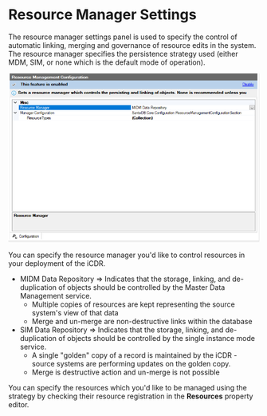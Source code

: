 # Resource Manager Settings

The resource manager settings panel is used to specify the control of automatic linking, merging and governance of resource edits in the system. The resource manager specifies the persistence strategy used (either MDM, SIM, or none which is the default mode of operation).

![](<../../../../.gitbook/assets/image (437) (1).png>)

You can specify the resource manager you'd like to control resources in your deployment of the iCDR.

* MIDM Data Repository => Indicates that the storage, linking, and de-duplication of objects should be controlled by the Master Data Management service.
  * Multiple copies of resources are kept representing the source system's view of that data
  * Merge and un-merge are non-destructive links within the database
* SIM Data Repository => Indicates that the storage, linking, and de-duplication of objects should be controlled by the single instance mode service.&#x20;
  * A single "golden" copy of a record is maintained by the iCDR - source systems are performing updates on the golden copy.
  * Merge is destructive action and un-merge is not possible

You can specify the resources which you'd like to be managed using the strategy by checking their resource registration in the **Resources** property editor.
